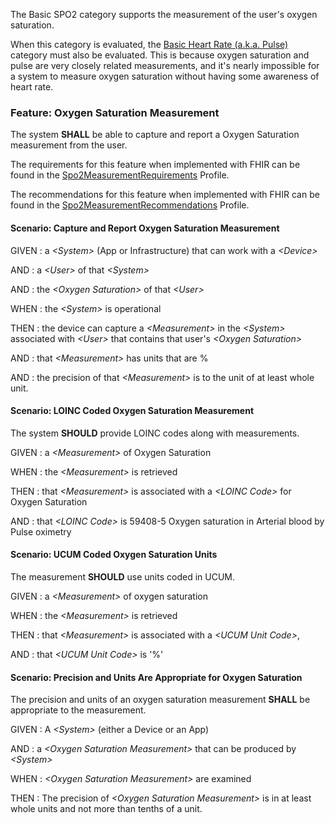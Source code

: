 The Basic SPO2 category supports the measurement of the user's oxygen saturation.

When this category is evaluated, the [Basic Heart Rate (a.k.a. Pulse)](basic_heart_rate.html)
category must also be evaluated.  This is because oxygen saturation and pulse are very
closely related measurements, and it's nearly impossible for a system to measure oxygen
saturation without having some awareness of heart rate.

### <span class='glyphicon glyphicon-phone'/> <span class='glyphicon glyphicon-dashboard'/> <span class='glyphicon glyphicon-cloud'/> <a name='spo2_measurement'>Feature: Oxygen Saturation Measurement</a>

The system **SHALL** be able to capture and report a Oxygen Saturation measurement from the user.


The requirements for this feature when implemented with FHIR can be found in the [Spo2MeasurementRequirements](StructureDefinition-Spo2MeasurementRequirements.html) Profile.

The recommendations for this feature when implemented with FHIR can be found in the [Spo2MeasurementRecommendations](StructureDefinition-Spo2MeasurementRecommendations.html) Profile.

#### <span class='glyphicon text-success glyphicon-phone'/> <span class='glyphicon text-success glyphicon-dashboard'/> <span class='glyphicon text-success glyphicon-cloud'/> <a name='capture-and-report-oxygen-saturation-measurement'>Scenario: Capture and Report Oxygen Saturation Measurement</a>


GIVEN
: a <i>&lt;System&gt;</i> (App or Infrastructure) that can work with a <i>&lt;Device&gt;</i>

   AND
   : a <i>&lt;User&gt;</i> of that <i>&lt;System&gt;</i>

   AND
   : the <i>&lt;Oxygen Saturation&gt;</i> of that <i>&lt;User&gt;</i>

WHEN
: the <i>&lt;System&gt;</i> is operational

THEN
: the device can capture a <i>&lt;Measurement&gt;</i> in the <i>&lt;System&gt;</i> associated with <i>&lt;User&gt;</i> that contains that user's <i>&lt;Oxygen Saturation&gt;</i>

   AND
   : that <i>&lt;Measurement&gt;</i> has units that are %

   AND
   : the precision of that <i>&lt;Measurement&gt;</i> is to the unit of at least whole unit.


#### <span class='glyphicon text-info glyphicon-phone'/> <span class='glyphicon text-info glyphicon-cloud'/> <a name='loinc-coded-oxygen-saturation-measurement'>Scenario: LOINC Coded Oxygen Saturation Measurement</a>

The system **SHOULD** provide LOINC codes along with measurements.

GIVEN
: a <i>&lt;Measurement&gt;</i> of Oxygen Saturation

WHEN
: the <i>&lt;Measurement&gt;</i> is retrieved

THEN
: that <i>&lt;Measurement&gt;</i> is associated with a <i>&lt;LOINC Code&gt;</i> for Oxygen Saturation

   AND
   : that <i>&lt;LOINC Code&gt;</i> is 59408-5 Oxygen saturation in Arterial blood by Pulse oximetry 


#### <span class='glyphicon text-info glyphicon-phone'/> <span class='glyphicon text-info glyphicon-cloud'/> <a name='ucum-coded-oxygen-saturation-units'>Scenario: UCUM Coded Oxygen Saturation Units</a>

The measurement **SHOULD** use units coded in UCUM.

GIVEN
: a <i>&lt;Measurement&gt;</i> of oxygen saturation

WHEN
: the <i>&lt;Measurement&gt;</i> is retrieved

THEN
: that <i>&lt;Measurement&gt;</i> is associated with a <i>&lt;UCUM Unit Code&gt;</i>,

   AND
   : that <i>&lt;UCUM Unit Code&gt;</i> is '%' 


#### <span class='glyphicon text-success glyphicon-phone'/> <span class='glyphicon text-success glyphicon-dashboard'/> <a name='precision-and-units-are-appropriate-for-oxygen-saturation'>Scenario: Precision and Units Are Appropriate for Oxygen Saturation</a>

The precision and units of an oxygen saturation measurement **SHALL** be appropriate to the measurement.

GIVEN
: A <i>&lt;System&gt;</i> (either a Device or an App)

   AND
   : a <i>&lt;Oxygen Saturation Measurement&gt;</i> that can be produced by <i>&lt;System&gt;</i>

WHEN
: <i>&lt;Oxygen Saturation Measurement&gt;</i> are examined

THEN
: The precision of <i>&lt;Oxygen Saturation Measurement&gt;</i> is in at least whole units and not more than tenths of a unit.  

